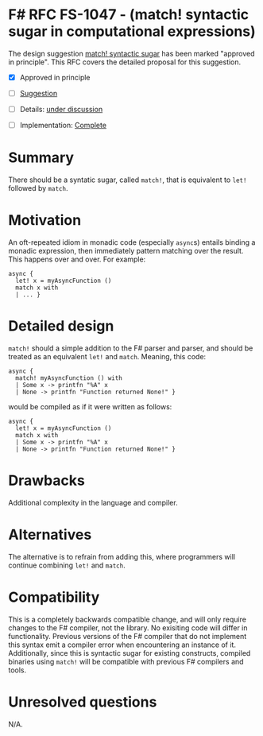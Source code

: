 # F# RFC FS-1047 - (match! syntactic sugar in computational expressions)

The design suggestion [match! syntactic sugar](https://github.com/fsharp/fslang-suggestions/issues/572) has been marked "approved in principle".
This RFC covers the detailed proposal for this suggestion.

* [x] Approved in principle
* [ ] [Suggestion](https://github.com/fsharp/fslang-suggestions/issues/572)
* [ ] Details: [under discussion](https://github.com/fsharp/fslang-design/issues/255)
* [ ] Implementation: [Complete](https://github.com/Microsoft/visualfsharp/pull/4427)


# Summary
[summary]: #summary

There should be a syntatic sugar, called `match!`, that is equivalent to `let!` followed by `match`.

# Motivation
[motivation]: #motivation

An oft-repeated idiom in monadic code (especially `async`s) entails binding a monadic expression, then immediately pattern matching over the result. This happens over and over. For example:

    async {
      let! x = myAsyncFunction ()
      match x with
      | ... }
      

# Detailed design
[design]: #detailed-design

`match!` should a simple addition to the F# parser and parser, and should be treated as an equivalent `let!` and `match`. Meaning, this code:
      
    async {
      match! myAsyncFunction () with
      | Some x -> printfn "%A" x
      | None -> printfn "Function returned None!" }
      
would be compiled as if it were written as follows:

    async {
      let! x = myAsyncFunction ()
      match x with
      | Some x -> printfn "%A" x
      | None -> printfn "Function returned None!" }

# Drawbacks
[drawbacks]: #drawbacks

Additional complexity in the language and compiler.

# Alternatives
[alternatives]: #alternatives

The alternative is to refrain from adding this, where programmers will continue combining `let!` and `match`.

# Compatibility
[compatibility]: #compatibility

This is a completely backwards compatible change, and will only require changes to the F# compiler, not the library. No exisiting code will differ in functionality. Previous versions of the F# compiler that do not implement this syntax emit a compiler error when encountering an instance of it. Additionally, since this is syntactic sugar for existing constructs, compiled binaries using `match!` will be compatible with previous F# compilers and tools.

# Unresolved questions
[unresolved]: #unresolved-questions

N/A.
